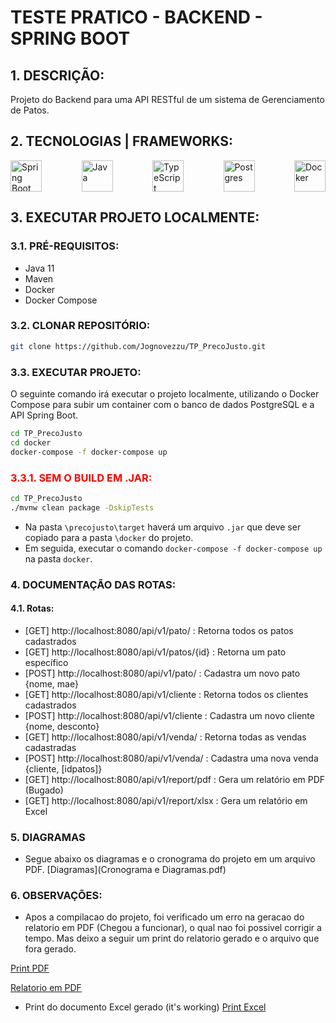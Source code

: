 # TESTE PRATICO - BACKEND - SPRING BOOT

## 1. DESCRIÇÃO:
Projeto do Backend para uma API RESTful de um sistema de Gerenciamento de Patos.

## 2. TECNOLOGIAS | FRAMEWORKS:
<div style="display: flex; justify-content: space-between; gap: 20px;">

  <img src="https://upload.wikimedia.org/wikipedia/commons/thumb/7/79/Spring_Boot.svg/512px-Spring_Boot.svg.png?20230616230349" alt="Spring Boot" title="Spring Boot" height="50" />
  <img src="https://www.svgrepo.com/show/184143/java.svg" alt="Java" title="Java" height="50" />
  <img src="https://upload.wikimedia.org/wikipedia/commons/4/4c/Typescript_logo_2020.svg" alt="TypeScript" title="TypeScript" height="50" >
  <img src="https://www.svgrepo.com/show/306591/postgresql.svg" alt="Postgres" title="Postgres" height="50" />
  <img src="https://www.svgrepo.com/show/349342/docker.svg" alt="Docker" title="Docker" height="50" />

</div>

## 3. EXECUTAR PROJETO LOCALMENTE:
### 3.1. PRÉ-REQUISITOS:
- Java 11
- Maven
- Docker
- Docker Compose

### 3.2. CLONAR REPOSITÓRIO:
```bash
git clone https://github.com/Jognovezzu/TP_PrecoJusto.git
```

### 3.3. EXECUTAR PROJETO:

O seguinte comando irá executar o projeto localmente, utilizando o Docker Compose para subir um container com o banco de dados PostgreSQL e a API Spring Boot.
```bash
cd TP_PrecoJusto
cd docker
docker-compose -f docker-compose up
```

### <span style="color: red;"> 3.3.1. SEM O BUILD EM .JAR: <span>
```bash
cd TP_PrecoJusto
./mvnw clean package -DskipTests
```
- Na pasta `\precojusto\target` haverá um arquivo `.jar` que deve ser copiado para a pasta `\docker` do projeto.
- Em seguida, executar o comando `docker-compose -f docker-compose up` na pasta `docker`.

### 4. DOCUMENTAÇÃO DAS ROTAS:
#### 4.1. Rotas:
- [GET] http://localhost:8080/api/v1/pato/ : Retorna todos os patos cadastrados
- [GET] http://localhost:8080/api/v1/patos/{id} : Retorna um pato específico
- [POST] http://localhost:8080/api/v1/pato/ : Cadastra um novo pato {nome, mae}
- [GET] http://localhost:8080/api/v1/cliente : Retorna todos os clientes cadastrados
- [POST] http://localhost:8080/api/v1/cliente : Cadastra um novo cliente {nome, desconto}
- [GET] http://localhost:8080/api/v1/venda/ : Retorna todas as vendas cadastradas
- [POST] http://localhost:8080/api/v1/venda/ : Cadastra uma nova venda {cliente, [idpatos]}
- [GET] http://localhost:8080/api/v1/report/pdf : Gera um relatório em PDF (Bugado)
- [GET] http://localhost:8080/api/v1/report/xlsx : Gera um relatório em Excel

### 5. DIAGRAMAS 
- Segue abaixo os diagramas e o cronograma do projeto em um arquivo PDF.
[Diagramas](Cronograma e Diagramas.pdf)
###  6. OBSERVAÇÕES:

- Apos a compilacao do projeto, foi verificado um erro na geracao do relatorio em PDF (Chegou a funcionar), o qual nao foi possivel corrigir a tempo. Mas deixo a seguir um print do relatorio gerado e o arquivo que fora gerado.

[Print PDF](Captura1.png)



[Relatorio em PDF](report.pdf)

- Print do documento Excel gerado (it's working)
[Print Excel](Captura2.png)
